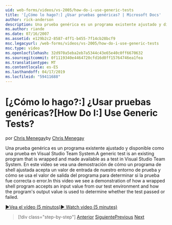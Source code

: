 ```yaml
---
uid: web-forms/videos/vs-2005/how-do-i-use-generic-tests
title: '[¿Cómo lo hago?:] ¿Usar pruebas genéricas? | Microsoft Docs'
author: rick-anderson
description: Una prueba genérica es un programa existente ajustado y disponible como una prueba en Visual Studio Team System. En este vídeo se vea una demostración de cómo...
ms.author: riande
ms.date: 07/16/2007
ms.assetid: e129b2c2-8587-4ff1-b455-7f14cb28bcf9
msc.legacyurl: /web-forms/videos/vs-2005/how-do-i-use-generic-tests
msc.type: video
ms.openlocfilehash: 32d970a5eba2eb7a5344c43e65e40c0ff6670632
ms.sourcegitcommit: 0f1119340e4464720cfd16d0ff15764746ea1fea
ms.translationtype: MT
ms.contentlocale: es-ES
ms.lasthandoff: 04/17/2019
ms.locfileid: "59411688"
---
```

# <a name="how-do-i-use-generic-tests"></a><span data-ttu-id="4368f-105">[¿Cómo lo hago?:] ¿Usar pruebas genéricas?</span><span class="sxs-lookup"><span data-stu-id="4368f-105">[How Do I:] Use Generic Tests?</span></span>

<span data-ttu-id="4368f-106">por [Chris Menegay](https://twitter.com/CMenegay)</span><span class="sxs-lookup"><span data-stu-id="4368f-106">by [Chris Menegay](https://twitter.com/CMenegay)</span></span>

<span data-ttu-id="4368f-107">Una prueba genérica es un programa existente ajustado y disponible como una prueba en Visual Studio Team System.</span><span class="sxs-lookup"><span data-stu-id="4368f-107">A generic test is an existing program that is wrapped and made available as a test in Visual Studio Team System.</span></span> <span data-ttu-id="4368f-108">En este vídeo se vea una demostración de cómo un programa de shell ajustada acepta un valor de entrada de nuestro entorno de prueba y cómo se usa el valor de salida del programa para determinar si la prueba fue correcta o error.</span><span class="sxs-lookup"><span data-stu-id="4368f-108">In this video we see a demonstration of how a wrapped shell program accepts an input value from our test environment and how the program's output value is used to determine whether the test passed or failed.</span></span>

[<span data-ttu-id="4368f-109">&#9654;Vea el vídeo (5 minutos)</span><span class="sxs-lookup"><span data-stu-id="4368f-109">&#9654; Watch video (5 minutes)</span></span>](https://channel9.msdn.com/Blogs/ASP-NET-Site-Videos/how-do-i-use-generic-tests)

> [!div class="step-by-step"]
> <span data-ttu-id="4368f-110">[Anterior](how-do-i-enforce-coding-standards-with-code-analysis.md)
> [Siguiente](how-do-i-publish-and-analyze-test-results.md)</span><span class="sxs-lookup"><span data-stu-id="4368f-110">[Previous](how-do-i-enforce-coding-standards-with-code-analysis.md)
[Next](how-do-i-publish-and-analyze-test-results.md)</span></span>
